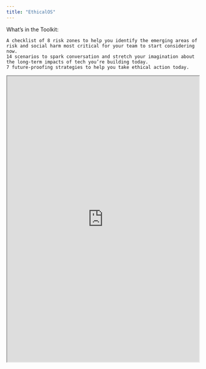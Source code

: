 ```yaml
---
title: "EthicalOS"
---
```


What’s in the Toolkit:

    A checklist of 8 risk zones to help you identify the emerging areas of risk and social harm most critical for your team to start considering now.
    14 scenarios to spark conversation and stretch your imagination about the long-term impacts of tech you’re building today.
    7 future-proofing strategies to help you take ethical action today.


<iframe height="750" width="100%" src="https://ewelton.github.io/ktest/wiki.html#EthicalOS"></iframe>
